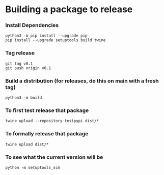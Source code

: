 
# Building a package to release

### Install Dependencies

```shell
python3 -m pip install --upgrade pip
pip install --upgrade setuptools build twine
```

### Tag release

```shell
git tag v0.1
git push origin v0.1
```

### Build a distribution (for releases, do this on main with a fresh tag)

```shell
python3 -m build
```

### To first test release that package

```shell
twine upload --repository testpypi dist/*
```

### To formally release that package

```shell
twine upload dist/*
```

### To see what the current version will be

```shell
python -m setuptools_scm
```
